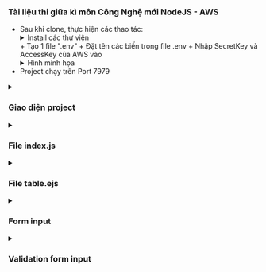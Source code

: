 ### Tài liệu thi giữa kì môn Công Nghệ mới NodeJS - AWS
- Sau khi clone, thực hiện các thao tác:
    <details close>
        <summary>
            Install các thư viện
        </summary>
        <img src="./img/cnm-12.png" />
    </details> 
    + Tạo 1 file ".env"
        + Đặt tên các biến trong file .env
        + Nhập SecretKey và AccessKey của AWS vào
            <details close>
                <summary>
                    Hình minh họa
                </summary>
                <img src="./img/env.png" />
            </details> 
- Project chạy trên Port 7979
<details close>
    <summary>
        <h3>Giao diện project</h3>
    </summary>
    <img src="./img/cnm-01.png" />
    <img src="./img/cnm-02.png" />
</details>

<details close>
    <summary>
        <h3>File index.js</h3>
    </summary>
    <img src="./img/cnm-09.png" />
    <img src="./img/cnm-10.png" />
    <img src="./img/cnm-11.png" />
</details>

<details close>
    <summary>
        <h3>File table.ejs</h3>
    </summary>
    <img src="./img/cnm-07.png" />
    <img src="./img/cnm-08.png" />
</details>

<details close>
    <summary>
        <h3>Form input</h3>
    </summary>
    <img src="./img/cnm-06.png" />
</details>

<details close>
    <summary>
        <h3>Validation form input</h3>
    </summary>
    <img src="./img/cnm-03.png" />
    <img src="./img/cnm-04.png" />
    <img src="./img/cnm-05.png" />
</details>


